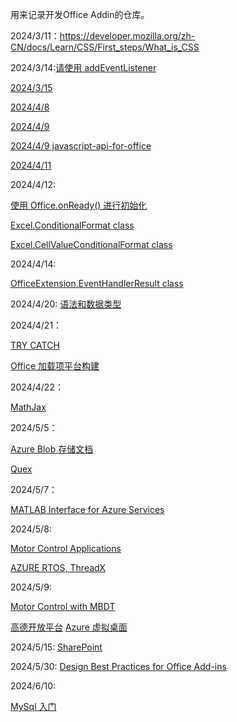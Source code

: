 用来记录开发Office Addin的仓库。

2024/3/11：https://developer.mozilla.org/zh-CN/docs/Learn/CSS/First_steps/What_is_CSS

2024/3/14:[请使用 addEventListener](https://developer.mozilla.org/zh-CN/docs/Learn/JavaScript/First_steps/What_is_JavaScript)

[2024/3/15](https://developer.mozilla.org/zh-CN/docs/Learn/JavaScript/First_steps/Variables)

[2024/4/8](https://developer.mozilla.org/zh-CN/docs/Learn/JavaScript/Client-side_web_APIs/Manipulating_documents)

[2024/4/9](https://developer.mozilla.org/zh-CN/docs/Learn/Forms/Your_first_form)

[2024/4/9 javascript-api-for-office](https://learn.microsoft.com/en-us/office/dev/add-ins/reference/javascript-api-for-office)

[2024/4/11](https://learn.microsoft.com/en-us/office/dev/add-ins/develop/specify-office-hosts-and-api-requirements)

2024/4/12:

[使用 Office.onReady() 进行初始化](https://learn.microsoft.com/zh-cn/office/dev/add-ins/develop/initialize-add-in)

[Excel.ConditionalFormat class](https://learn.microsoft.com/zh-cn/javascript/api/excel/excel.conditionalformat?view=excel-js-preview)

[Excel.CellValueConditionalFormat class](https://learn.microsoft.com/zh-cn/javascript/api/excel/excel.cellvalueconditionalformat?view=excel-js-preview)

2024/4/14:

[OfficeExtension.EventHandlerResult class](https://learn.microsoft.com/zh-cn/javascript/api/office/officeextension.eventhandlerresult?view=excel-js-preview)

2024/4/20:
[语法和数据类型](https://developer.mozilla.org/zh-CN/docs/Web/JavaScript/Guide/Grammar_and_types)

2024/4/21：

[TRY CATCH](https://developer.mozilla.org/zh-CN/docs/Web/JavaScript/Guide/Control_flow_and_error_handling)

[ Office 加载项平台构建](https://learn.microsoft.com/zh-cn/office/dev/add-ins/overview/core-concepts-office-add-ins?view=excel-js-preview)

2024/4/22：

[MathJax](https://docs.mathjax.org/en/latest/basic/mathematics.html)

2024/5/5：

[Azure Blob 存储文档](https://learn.microsoft.com/zh-cn/azure/storage/blobs/)

[Quex](https://quex.sourceforge.net/doc/html/main.html)

2024/5/7：

[MATLAB Interface for Azure Services](https://github.com/mathworks-ref-arch/matlab-azure-services)

2024/5/8:

[Motor Control Applications](https://ww2.mathworks.cn/videos/building-motor-control-applications-with-embedded-coder-and-nxp-motor-control-development-toolbox-for-s32k-mcus-1484342382496.html)

[AZURE RTOS, ThreadX](https://github.com/eclipse-threadx/threadx)

2024/5/9:

[Motor Control with MBDT](https://www.nxp.com/design/training/bldc-motor-control-with-mbdt:TIP-BLDC-MBDT-COURSE)

[高德开放平台](https://lbs.amap.com/)
[Azure 虚拟桌面](https://learn.microsoft.com/zh-cn/training/modules/m365-wvd-intro/3-how-windows-virtual-desktop-works)

2024/5/15:
[SharePoint](https://www.microsoft.com/zh-cn/microsoft-365/sharepoint/collaboration)

2024/5/30:
[Design Best Practices for Office Add-ins](https://www.youtube.com/watch?v=vStXzijN-as&list=PLR9nK3mnD-OVExAWBr2QtS_5UmqUr7HL4&index=1)

2024/6/10:

[MySql 入门](https://youtu.be/5OdVJbNCSso?si=m77BAjKahN_DZXl-)
